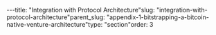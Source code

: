---title: "Integration with Protocol Architecture"slug: "integration-with-protocol-architecture"parent_slug: "appendix-1-bitstrapping-a-bitcoin-native-venture-architecture"type: "section"order: 3